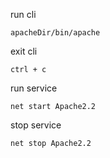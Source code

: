 run cli

```
apacheDir/bin/apache
```

exit cli

```
ctrl + c
```

run service

```
net start Apache2.2
```

stop service

```
net stop Apache2.2
```